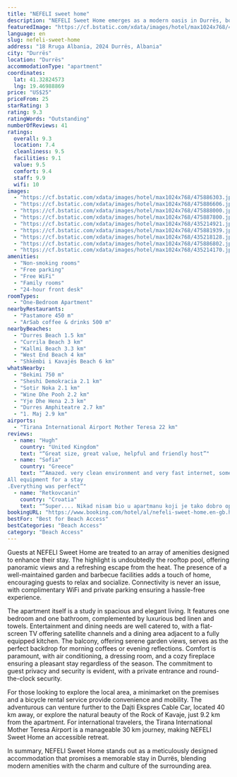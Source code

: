 ```yaml
---
title: "NEFELI sweet home"
description: "NEFELI Sweet Home emerges as a modern oasis in Durrës, boasting a comprehensive renovation that positions it as a prime choice for travelers seeking both comfort and convenience."
featuredImage: "https://cf.bstatic.com/xdata/images/hotel/max1024x768/475886303.jpg?k=5b4b1dd56fd97f49fedef54201d2629ca13b2beb89a2925659d7486c010f387b&o=&hp=1"
language: en
slug: nefeli-sweet-home
address: "18 Rruga Albania, 2024 Durrës, Albania"
city: "Durrës"
location: "Durrës"
accommodationType: "apartment"
coordinates:
  lat: 41.32824573
  lng: 19.46988869
price: "US$25"
priceFrom: 25
starRating: 3
rating: 9.3
ratingWords: "Outstanding"
numberOfReviews: 41
ratings:
  overall: 9.3
  location: 7.4
  cleanliness: 9.5
  facilities: 9.1
  value: 9.5
  comfort: 9.4
  staff: 9.9
  wifi: 10
images:
  - "https://cf.bstatic.com/xdata/images/hotel/max1024x768/475886303.jpg?k=5b4b1dd56fd97f49fedef54201d2629ca13b2beb89a2925659d7486c010f387b&o=&hp=1"
  - "https://cf.bstatic.com/xdata/images/hotel/max1024x768/475886606.jpg?k=d28fed7f0eb5d015fd8fd92a28db826478d7ae9ec1ff3c419652230203ee3f59&o=&hp=1"
  - "https://cf.bstatic.com/xdata/images/hotel/max1024x768/475888000.jpg?k=57a961db8470433120f67e83f4af8dd3cc4feff95950c6eb4598b8c2d20959b7&o=&hp=1"
  - "https://cf.bstatic.com/xdata/images/hotel/max1024x768/475887800.jpg?k=181a63094a9c167f0c3d1346003747af3104fa4922be7ed4e5553487f0e2a433&o=&hp=1"
  - "https://cf.bstatic.com/xdata/images/hotel/max1024x768/435214921.jpg?k=2e96901636894da6d6ed962d80696747193c4f12f9737b5665f87d4145d7fcba&o=&hp=1"
  - "https://cf.bstatic.com/xdata/images/hotel/max1024x768/475881939.jpg?k=9bad68ee5765a7ef4c81cbadbdc5c14eaec3ebe9807472071b64fac2f097ccc6&o=&hp=1"
  - "https://cf.bstatic.com/xdata/images/hotel/max1024x768/435218128.jpg?k=6a0b297984c4194d1812f05e659503e4a9eb050f25dea9688fb86754421faff0&o=&hp=1"
  - "https://cf.bstatic.com/xdata/images/hotel/max1024x768/475886802.jpg?k=f4cd0d41e2880f3efc49a52e9a25f5d3256dba560ac7ef46fb239b14e3534351&o=&hp=1"
  - "https://cf.bstatic.com/xdata/images/hotel/max1024x768/435214170.jpg?k=63d98d34071d529ebd8ab066f01ad7c8f64bd680ac6b5ed613e9cb74b11fb201&o=&hp=1"
amenities:
  - "Non-smoking rooms"
  - "Free parking"
  - "Free WiFi"
  - "Family rooms"
  - "24-hour front desk"
roomTypes:
  - "One-Bedroom Apartment"
nearbyRestaurants:
  - "Pastamore 450 m"
  - "ArSab coffee & drinks 500 m"
nearbyBeaches:
  - "Durres Beach 1.5 km"
  - "Currila Beach 3 km"
  - "Kallmi Beach 3.3 km"
  - "West End Beach 4 km"
  - "Shkëmbi i Kavajës Beach 6 km"
whatsNearby:
  - "Bekimi 750 m"
  - "Sheshi Demokracia 2.1 km"
  - "Sotir Noka 2.1 km"
  - "Wine Dhe Pooh 2.2 km"
  - "Yje Dhe Hena 2.3 km"
  - "Durres Amphiteatre 2.7 km"
  - "1. Maj 2.9 km"
airports:
  - "Tirana International Airport Mother Teresa 22 km"
reviews:
  - name: "Hugh"
    country: "United Kingdom"
    text: "“Great size, great value, helpful and friendly host”"
  - name: "Sofia"
    country: "Greece"
    text: "“Amazed. very clean environment and very fast internet, something I really needed
All equipment for a stay
.Everything was perfect”"
  - name: "Retkovcanin"
    country: "Croatia"
    text: "“Super.... Nikad nisam bio u apartmanu koji je tako dobro opremljen.”"
bookingURL: "https://www.booking.com/hotel/al/nefeli-sweet-home.en-gb.html?aid=8035640"
bestFor: "Best for Beach Access"
bestCategories: "Beach Access"
category: "Beach Access"
---
```


Guests at NEFELI Sweet Home are treated to an array of amenities designed to enhance their stay. The highlight is undoubtedly the rooftop pool, offering panoramic views and a refreshing escape from the heat. The presence of a well-maintained garden and barbecue facilities adds a touch of home, encouraging guests to relax and socialize. Connectivity is never an issue, with complimentary WiFi and private parking ensuring a hassle-free experience.

The apartment itself is a study in spacious and elegant living. It features one bedroom and one bathroom, complemented by luxurious bed linen and towels. Entertainment and dining needs are well catered to, with a flat-screen TV offering satellite channels and a dining area adjacent to a fully equipped kitchen. The balcony, offering serene garden views, serves as the perfect backdrop for morning coffees or evening reflections. Comfort is paramount, with air conditioning, a dressing room, and a cozy fireplace ensuring a pleasant stay regardless of the season. The commitment to guest privacy and security is evident, with a private entrance and round-the-clock security.

For those looking to explore the local area, a minimarket on the premises and a bicycle rental service provide convenience and mobility. The adventurous can venture further to the Dajti Ekspres Cable Car, located 40 km away, or explore the natural beauty of the Rock of Kavaje, just 9.2 km from the apartment. For international travelers, the Tirana International Mother Teresa Airport is a manageable 30 km journey, making NEFELI Sweet Home an accessible retreat.

In summary, NEFELI Sweet Home stands out as a meticulously designed accommodation that promises a memorable stay in Durrës, blending modern amenities with the charm and culture of the surrounding area.